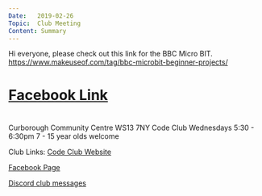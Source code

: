 ```yaml
---
Date:   2019-02-26
Topic:  Club Meeting
Content: Summary
---
```

Hi everyone, please check out this link for the BBC Micro BIT.   https://www.makeuseof.com/tag/bbc-microbit-beginner-projects/

# [Facebook Link](https://www.facebook.com/1481985248595237/posts/1932908573502900/)

#
Curborough Community Centre
WS13 7NY
Code Club
Wednesdays 5:30 - 6:30pm
7 - 15 year olds welcome

Club Links:
[Code Club Website](https://lichfield-code-club.github.io/)

[Facebook Page](https://www.facebook.com/LichfieldCoders)

[Discord club messages](https://discord.gg/szz6xGK)
